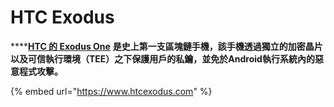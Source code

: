 # HTC Exodus

\*\*\*\*[**HTC 的 Exodus One**](https://www.htcexodus.com) **是史上第一支區塊鏈手機，該手機透過獨立的加密晶片以及可信執行環境（TEE）之下保護用戶的私鑰，並免於Android執行系統內的惡意程式攻擊。**

{% embed url="https://www.htcexodus.com" %}



